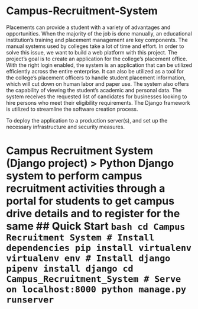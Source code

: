 # Campus-Recruitment-System

Placements can provide a student with a variety of advantages and opportunities. When the majority of the job is done manually, an educational institution’s training and placement management are key components. The manual systems used by colleges take a lot of time and effort. In order to solve this issue, we want to build a web platform with this project. The project’s goal is to create an application for the college’s placement office. With the right login enabled, the system is an application that can be utilized efficiently across the entire enterprise. It can also be utilized as a tool for the college’s placement officers to handle student placement information, which will cut down on human labor and paper use. The system also offers the capability of viewing the student’s academic and personal data. The system receives the requested list of candidates for businesses looking to hire persons who meet their eligibility requirements. The Django framework is utilized to streamline the software creation process.

To deploy the application to a production server(s), and set up the necessary infrastructure and security measures.

# Campus Recruitment System (Django project) > Python Django system to perform campus recruitment activities through a portal for students to get campus drive details and to register for the same ## Quick Start ``` bash cd Campus Recruitment System # Install dependencies pip install virtualenv virtualenv env # Install django pipenv install django cd Campus_Recruitment_System # Serve on localhost:8000 python manage.py runserver ```
